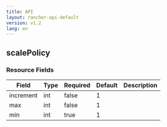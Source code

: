 ```yaml
---
title: API
layout: rancher-api-default
version: v1.2
lang: en
---
```


## scalePolicy





### Resource Fields

Field | Type | Required | Default | Description
---|---|---|---|---
increment | int | false | 1 | 
max | int | false | 1 | 
min | int | true | 1 | 

